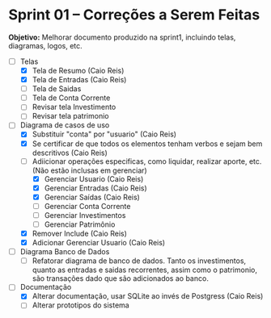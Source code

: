 # Sprint 01 – Correções a Serem Feitas

**Objetivo:** Melhorar documento produzido na sprint1, incluindo telas, diagramas, logos, etc.

- [ ] Telas
	- [x] Tela de Resumo (Caio Reis)
	- [x] Tela de Entradas (Caio Reis)
	- [ ] Tela de Saidas
	- [ ] Tela de Conta Corrente
	- [ ] Revisar tela Investimento
	- [ ] Revisar tela patrimonio
- [ ] Diagrama de casos de uso
	- [x] Substituir "conta" por "usuario" (Caio Reis)
	- [x] Se certificar de que todos os elementos tenham verbos e sejam bem descritivos (Caio Reis)
	- [ ] Adiicionar operações especificas, como liquidar, realizar aporte, etc. (Não estão inclusas em gerenciar)
		- [x] Gerenciar Usuario (Caio Reis)
		- [x] Gerenciar Entradas (Caio Reis)
		- [x] Gerenciar Saídas (Caio Reis)
		- [ ] Gerenciar Conta Corrente
		- [ ] Gerenciar Investimentos
		- [ ] Gerenciar Patrimônio
	- [x] Remover Include (Caio Reis)
	- [x] Adicionar Gerenciar Usuario (Caio Reis)
- [ ] Diagrama Banco de Dados
	- [ ] Refatorar diagrama de banco de dados. Tanto os investimentos, quanto as entradas e saidas recorrentes, assim como o patrimonio, são transações dado que são adicionados ao banco.
- [ ] Documentação
	- [x] Alterar documentação, usar SQLite ao invés de Postgress (Caio Reis)
	- [ ] Alterar prototipos do sistema
